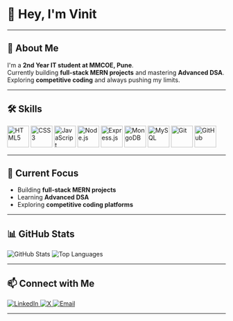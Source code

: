 # 👋 Hey, I'm Vinit

---

## 🚀 About Me
I'm a **2nd Year IT student at MMCOE, Pune**.  
Currently building **full-stack MERN projects** and mastering **Advanced DSA**.  
Exploring **competitive coding** and always pushing my limits.  

---

## 🛠️ Skills

<p align="left">
  <img src="https://cdn.jsdelivr.net/gh/devicons/devicon/icons/html5/html5-original.svg" alt="HTML5" width="50" height="50"/>
  <img src="https://cdn.jsdelivr.net/gh/devicons/devicon/icons/css3/css3-original.svg" alt="CSS3" width="50" height="50"/>
  <img src="https://cdn.jsdelivr.net/gh/devicons/devicon/icons/javascript/javascript-original.svg" alt="JavaScript" width="50" height="50"/>
  <img src="https://cdn.jsdelivr.net/gh/devicons/devicon/icons/nodejs/nodejs-original.svg" alt="Node.js" width="50" height="50"/>
  <img src="[https://img.shields.io/badge/Express.js-000000?style=for-the-badge&logo=express&logoColor=white](https://media.licdn.com/dms/image/v2/D4D12AQFutpP9wVAeIg/article-cover_image-shrink_720_1280/article-cover_image-shrink_720_1280/0/1718341193276?e=2147483647&v=beta&t=em32ZEf75gBr8vAQNo5G4jFIyqZqS3Iwtv3790z0-rA)" alt="Express.js" height="50"/>
  <img src="https://cdn.jsdelivr.net/gh/devicons/devicon/icons/mongodb/mongodb-original.svg" alt="MongoDB" width="50" height="50"/>
  <img src="https://cdn.jsdelivr.net/gh/devicons/devicon/icons/mysql/mysql-original.svg" alt="MySQL" width="50" height="50"/>
  <img src="https://cdn.jsdelivr.net/gh/devicons/devicon/icons/git/git-original.svg" alt="Git" width="50" height="50"/>
  <img src="https://img.shields.io/badge/GitHub-181717?style=for-the-badge&logo=github&logoColor=white" alt="GitHub" height="50"/>
</p>


---

## 🔭 Current Focus
- Building **full-stack MERN projects**  
- Learning **Advanced DSA**  
- Exploring **competitive coding platforms**  

---

## 📊 GitHub Stats
<p align="left">
  <img src="https://github-readme-stats.vercel.app/api?username=Vinit1936&show_icons=true&theme=radical&hide_border=true" alt="GitHub Stats" />
  <img src="https://github-readme-stats.vercel.app/api/top-langs/?username=Vinit1936&layout=compact&theme=radical&hide_border=true" alt="Top Languages" />
</p>

---

## 📫 Connect with Me

<p align="left">
  <a href="https://www.linkedin.com/in/vinitpatil19/">
    <img src="https://img.shields.io/badge/LinkedIn-0A66C2?style=for-the-badge&logo=linkedin&logoColor=white" alt="LinkedIn"/>
  </a>
  <a href="https://x.com/VinitPatil193">
    <img src="https://img.shields.io/badge/X-1DA1F2?style=for-the-badge&logo=twitter&logoColor=white" alt="X"/>
  </a>
  <a href="mailto:vinitdpatilwork193@gmail.com">
    <img src="https://img.shields.io/badge/Email-D14836?style=for-the-badge&logo=gmail&logoColor=white" alt="Email"/>
  </a>
</p>


---

